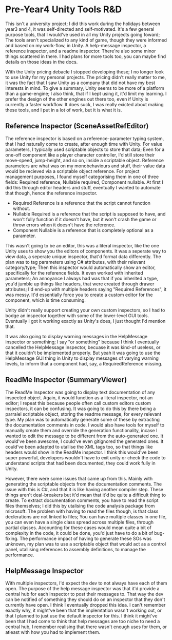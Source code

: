 # Pre-Year4 Unity Tools R&D
This isn't a university project; I did this work during the holidays between year3 and 4, it was self-directed and self-motivated. It's a few general purpose tools, that I would've used in all my Unity projects going foward; The tools aren't specialized to any kind of game, though they were informed and based on my work-flow, in Unity. A help-message inspector, a reference inspector, and a readme inspector. There're also some minor things scattered in there. I had plans for more tools too, you can maybe find details on those ideas in the docs.

With the Unity pricing debacle I stopped developing these; I no longer look to use Unity for my personal projects. The pricing didn't really matter to me, it was the fact that I saw Unity as a company that did not have my best interests in mind. To give a summary, Unity seems to be more of a platform than a game-engine; I also think, that if I kept using it, it'd limit my learning. I prefer the design of the other engines out there too, even if Unity is currently a faster workflow. It does suck, I was really exicted about making these tools, and I put in a lot of work, but it is what it is. 

## Reference Inspector (SceneAssetRefEditor)
The reference inspector is based on a reference-parameter typing system, that I had naturally come to create, after enough time with Unity. For value parameters, I typically used scriptable objects to store that data; Even for a one-off component like a player character controller, I'd still store their move-speed, jump-height, and so on, inside a scriptable object. Reference parameters are what was on my monobehaviours and stuff, their value data would be recieved via a scriptable object reference. For project management purposes, I found myself categorising them in one of three fields: Required reference, Nullable required, Component nullable. At first I did this through editor headers and stuff, eventually I wanted to automate that though, hence the reference inspector.

- Required Reference is a reference that the script cannot function without.
- Nullable Required is a reference that the script is supposed to have, and won't fully function if it doesn't have, but it won't crash the game or throw errors when it doesn't have the reference.
- Component Nullable is a reference that is completely optional as a parameter.

This wasn't going to be an editor, this was a literal inspector, like the one Unity uses to show you the editors of components. It was a seperate way to view data, a seperate unique inspector, that'd format data differently. The plan was to tag parameters using C# attributes, with their relevant category/type; Then this inspector would automatically show an editor, specifically for the reference fields. It even worked with inherited parameters; An annoyance I always had was that if you inherited a type, you'd jumble up things like headers, that were created through drawer attributes; I'd end-up with multiple headers saying "Required References", it was messy. It'd essentially force you to create a custom editor for the component, which is time consuming.

Unity didn't really support creating your own custom inspectors, so I had to bodge an inspector together with some of the lower-level GUI tools. Eventually I got it working exactly as Unity's does, I just thought I'd mention that.

It was also going to display warning messages in the HelpMessage inspector or something; I say "or something" because I think I eventually cancelled the HelpMessage inspector, becuase it was kind-of useless, or that it couldn't be implemented properly. But yeah it was going to use the HelpMessage GUI thing in Unity to display messages of varying warning levels, to inform that a component had, say, a RequiredReference missing.

## ReadMe Inspector (SummaryViewer)
The ReadMe Inspector was going to display text documentation of any inspected object. Again, it would function as a literal inspector, not an editor; I repeat this because people often call custom editors custom inspectors, it can be confusing. It was going to do this by there being a parralel scriptable object, storing the readme message, for every relevant type. My plan was to automatically generate some of these by extracting the documentation comments in code. I would also have tools for myself to manually create them and override the generation functionality, incase I wanted to edit the message to be different from the auto-generated one. It would've been awesome, I could've even gitignored the generated ones. It could've been adapted to utallise the XML tags too, so that things like headers would show in the ReadMe inspector. I think this would've been super powerful, developers wouldn't have to exit unity or check the code to understand scripts that had been documented, they could work fully in Unity.

However, there were some issues that came up from this. Mainly with generating the scriptable objects from the documentation comments. The issue with this is C#, and that it is like having another compiler step. These things aren't deal-breakers but it'd mean that it'd be quite a difficult thing to create. To extract documentation comments, you have to read the script files themselves; I did this by utalising the code analysis package from microsoft. The problem with having to read the files though, is that class declerations are not linked to files; You can have multiple classes in one file, you can even have a single class spread across multiple files, through partial classes. Accounting for these cases would mean quite a bit of complexity in the code, it could be done, you'd just have to do a bit of bug-fixing. The performance impact of having to generate these SOs was unknown, my plan was to use a scriptable object that would act as a control panel, utallising references to assembly definitions, to manage the performance.

## HelpMessage Inspector
With multiple inspectors, I'd expect the dev to not always have each of them open. The purpose of the help message inspector was that it'd provide a central hub for each inspector to post their messages to. That way the dev can be notified of something they should do on an inspector that they don't currently have open. I think I eventually dropped this idea. I can't remember exactly why, it might've been that the implemtation wasn't working out, or that I planned to just use the default inspector for this. I think it might've been that I had come to think that help messages are too niche to need a central hub, I remember realising that there wasn't enough uses for them, or atleast with how you had to implement them.


